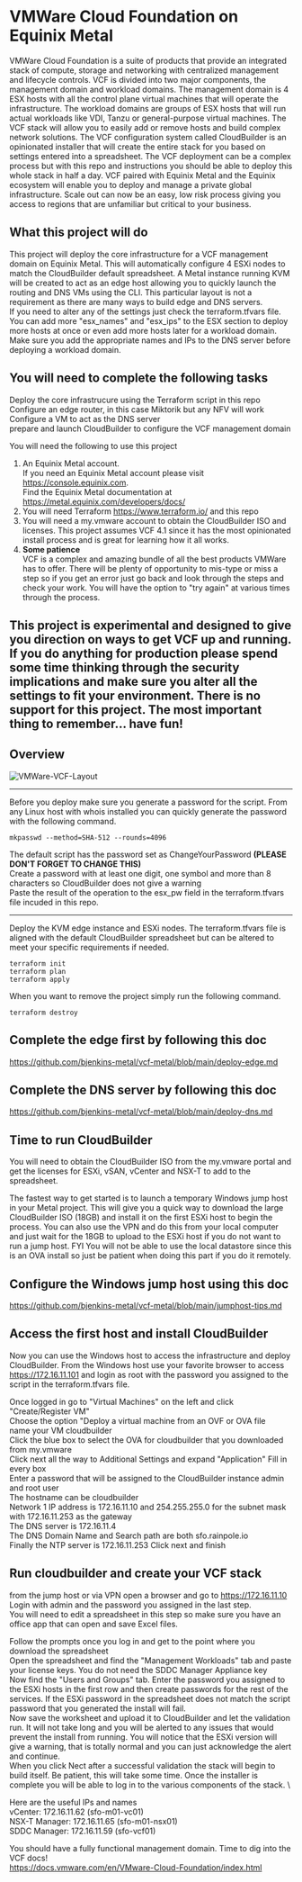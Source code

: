 # VMWare Cloud Foundation on Equinix Metal

VMWare Cloud Foundation is a suite of products that provide an integrated stack of compute, storage and networking with centralized management and lifecycle controls.  VCF is divided into two major components, the management domain and workload domains.  The management domain is 4 ESX hosts with all the control plane virtual machines that will operate the infrastructure.  The workload domains are groups of ESX hosts that will run actual workloads like VDI, Tanzu or general-purpose virtual machines.  The VCF stack will allow you to easily add or remove hosts and build complex network solutions.  The VCF configuration system called CloudBuilder is an opinionated installer that will create the entire stack for you based on settings entered into a spreadsheet.  The VCF deployment can be a complex process but with this repo and instructions you should be able to deploy this whole stack in half a day.  VCF paired with Equinix Metal and the Equinix ecosystem will enable you to deploy and manage a private global infrastructure.  Scale out can now be an easy, low risk process giving you access to regions that are unfamiliar but critical to your business.

## What this project will do
This project will deploy the core infrastructure for a VCF management domain on Equinix Metal.  This will automatically configure 4 ESXi nodes to match the CloudBuilder default spreadsheet.   A Metal instance running KVM will be created to act as an edge host allowing you to quickly launch the routing and DNS VMs using the CLI. This particular layout is not a requirement as there are many ways to build edge and DNS servers. \
If you need to alter any of the settings just check the terraform.tfvars file.  You can add more "esx_names" and "esx_ips" to the ESX section to deploy more hosts at once or even add more hosts later for a workload domain.  Make sure you add the appropriate names and IPs to the DNS server before deploying a workload domain. 

## You will need to complete the following tasks
Deploy the core infrastrucure using the Terraform script in this repo \
Configure an edge router, in this case Miktorik but any NFV will work \
Configure a VM to act as the DNS server \
prepare and launch CloudBuilder to configure the VCF management domain

You will need the following to use this project
1. An Equinix Metal account. \
 If you need an Equinix Metal account please visit https://console.equinix.com. \
 Find the Equinix Metal documentation at https://metal.equinix.com/developers/docs/
2. You will need Terraform https://www.terraform.io/ and this repo
3. You will need a my.vmware account to obtain the CloudBuilder ISO and licenses.  This project assumes VCF 4.1 since it has the most opinionated install process and is great for learning how it all works.
4. **Some patience** \
 VCF is a complex and amazing bundle of all the best products VMWare has to offer.  There will be plenty of opportunity to mis-type or miss a step so if you get an error just go back and look through the steps and check your work.  You will have the option to "try again" at various times through the process.

## This project is experimental and designed to give you direction on ways to get VCF up and running.  If you do anything for production please spend some time thinking through the security implications and make sure you alter all the settings to fit your environment.  There is no support for this project.  The most important thing to remember... have fun!

## Overview

![VMWare-VCF-Layout](https://user-images.githubusercontent.com/74058939/142038048-d46f564d-9e5e-473b-873b-12d7b867210f.png)


---

Before you deploy make sure you generate a password for the script.  From any Linux host with whois installed you can quickly generate the password with the following command.
```shell
mkpasswd --method=SHA-512 --rounds=4096
```
The default script has the password set as ChangeYourPassword **(PLEASE DON'T FORGET TO CHANGE THIS)** \
Create a password with at least one digit, one symbol and more than 8 characters so CloudBuilder does not give a warning  \
Paste the result of the operation to the esx_pw field in the terraform.tfvars file incuded in this repo.

---

Deploy the KVM edge instance and ESXi nodes.  The terraform.tfvars file is aligned with the default CloudBuilder spreadsheet but can be altered to meet your specific requirements if needed.
```shell
terraform init
terraform plan
terraform apply
```
When you want to remove the project simply run the following command.
```shell
terraform destroy
```
## Complete the edge first by following this doc

https://github.com/bjenkins-metal/vcf-metal/blob/main/deploy-edge.md

## Complete the DNS server by following this doc

https://github.com/bjenkins-metal/vcf-metal/blob/main/deploy-dns.md

## Time to run CloudBuilder

You will need to obtain the CloudBuilder ISO from the my.vmware portal and get the licenses for ESXi, vSAN, vCenter and NSX-T to add to the spreadsheet.

The fastest way to get started is to launch a temporary Windows jump host in your Metal project.  This will give you a quick way to download the large CloudBuilder ISO (18GB) and install it on the first ESXi host to begin the process.  You can also use the VPN and do this from your local computer and just wait for the 18GB to upload to the ESXi host if you do not want to run a jump host.  FYI You will not be able to use the local datastore since this is an OVA install so just be patient when doing this part if you do it remotely.

## Configure the Windows jump host using this doc
https://github.com/bjenkins-metal/vcf-metal/blob/main/jumphost-tips.md

## Access the first host and install CloudBuilder

Now you can use the Windows host to access the infrastructure and deploy CloudBuilder.  From the Windows host use your favorite browser to access https://172.16.11.101 and login as root with the password you assigned to the script in the terraform.tfvars file.

Once logged in go to "Virtual Machines" on the left and click "Create/Register VM" \
Choose the option "Deploy a virtual machine from an OVF or OVA file \
name your VM cloudbuilder \
Click the blue box to select the OVA for cloudbuilder that you downloaded from my.vmware \
Click next all the way to Additional Settings and expand "Application"
Fill in every box \
Enter a password that will be assigned to the CloudBuilder instance admin and root user \
The hostname can be cloudbuilder \
Network 1 IP address is 172.16.11.10 and 254.255.255.0 for the subnet mask with 172.16.11.253 as the gateway \
The DNS server is 172.16.11.4 \
The DNS Domain Name and Search path are both sfo.rainpole.io \
Finally the NTP server is 172.16.11.253
Click next and finish

## Run cloudbuilder and create your VCF stack
from the jump host or via VPN open a browser and go to https://172.16.11.10 \
Login with admin and the password you assigned in the last step. \
You will need to edit a spreadsheet in this step so make sure you have an office app that can open and save Excel files.

Follow the prompts once you log in and get to the point where you download the spreadsheet \
Open the spreadsheet and find the "Management Workloads" tab and paste your license keys. You do not need the SDDC Manager Appliance key \
Now find the "Users and Groups" tab.  Enter the password you assigned to the ESXi hosts in the first row and then create passwords for the rest of the services.  If the ESXi password in the spreadsheet does not match the script password that you generated the install will fail. \
Now save the worksheet and upload it to CloudBuilder and let the validation run.  It will not take long and you will be alerted to any issues that would prevent the install from running.  You will notice that the ESXi version will give a warning, that is totally normal and you can just acknowledge the alert and continue. \
When you click Nect after a successful validation the stack will begin to build itself.  Be patient, this will take some time.  Once the installer is complete you will be able to log in to the various components of the stack.  \

Here are the useful IPs and names \
vCenter: 172.16.11.62 (sfo-m01-vc01) \
NSX-T Manager: 172.16.11.65 (sfo-m01-nsx01) \
SDDC Manager: 172.16.11.59 (sfo-vcf01)

You should have a fully functional management domain.  Time to dig into the VCF docs! \
https://docs.vmware.com/en/VMware-Cloud-Foundation/index.html



